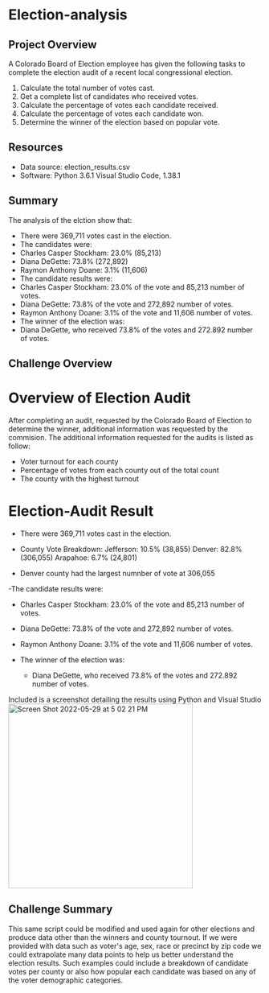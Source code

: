# Election-analysis

## Project Overview
A Colorado Board of Election employee has given the following tasks to complete the election audit of a recent local congressional election.

1. Calculate the total number of votes cast.
2. Get a complete list of candidates who received votes.
3. Calculate the percentage of votes each candidate received.
4. Calculate the percentage of votes each candidate won.
5. Determine the winner of the election based on popular vote.

## Resources
- Data source: election_results.csv
- Software: Python 3.6.1 Visual Studio Code, 1.38.1

## Summary 
The analysis of the elction show that:
 - There were 369,711 votes cast in the election.
 - The candidates were:
  - Charles Casper Stockham: 23.0% (85,213)
  - Diana DeGette: 73.8% (272,892)
  - Raymon Anthony Doane: 3.1% (11,606)
  - The candidate results were:
  - Charles Casper Stockham: 23.0% of the vote and 85,213 number of votes.
  - Diana DeGette: 73.8% of the vote and 272,892 number of votes.
  - Raymon Anthony Doane: 3.1% of the vote and 11,606 number of votes.
  - The winner of the election was:
  - Diana DeGette, who received 73.8% of the votes and 272.892 number of votes.

## Challenge Overview
# Overview of Election Audit
After completing an audit, requested by the Colorado Board of Election to determine the winner, additional information was requested by the commision.
The additional information requested for the audits is listed as follow:
- Voter turnout for each county
- Percentage of votes from each county out of the total count
- The county with the highest turnout

# Election-Audit Result
- There were 369,711 votes cast in the election.

- County Vote Breakdown:
  Jefferson: 10.5% (38,855)
  Denver: 82.8% (306,055)
  Arapahoe: 6.7% (24,801)
  
- Denver county had the largest numnber of vote at 306,055 

-The candidate results were:
  - Charles Casper Stockham: 23.0% of the vote and 85,213 number of votes.
  - Diana DeGette: 73.8% of the vote and 272,892 number of votes.
  - Raymon Anthony Doane: 3.1% of the vote and 11,606 number of votes.

- The winner of the election was:
  - Diana DeGette, who received 73.8% of the votes and 272.892 number of votes.

Included is a screenshot detailing the results using Python and Visual Studio
<img width="367" alt="Screen Shot 2022-05-29 at 5 02 21 PM" src="https://user-images.githubusercontent.com/105119531/170891356-a01319ea-5ca9-42cc-8b09-7d26e0e4f256.png">


## Challenge Summary
This same script could be modified and used again for other elections and produce data other than the winners and county tournout. If we were provided with data such as voter's age, sex, race or precinct by zip code we could extrapolate many data points to help us better understand the election results. Such examples could include a breakdown of candidate votes per county or also how popular each candidate was based on any of the voter demographic categories.  

